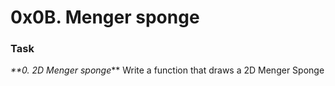 # 0x0B. Menger sponge

### Task

_**0. 2D Menger sponge_**
Write a function that draws a 2D Menger Sponge
